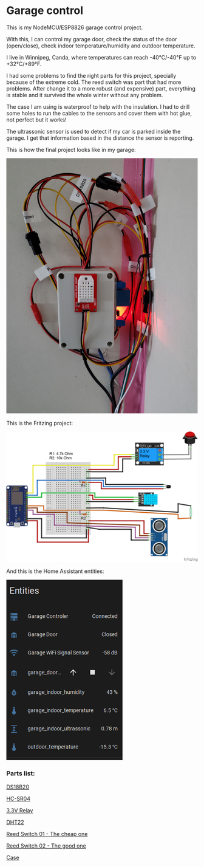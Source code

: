 # Garage control

This is my NodeMCU/ESP8826 garage control project.

With this, I can control my garage door, check the status of the door (open/close), check indoor temperature/humidity and outdoor temperature.

I live in Winnipeg, Canda, where temperatures can reach -40°C/-40°F up to +32°C/+89°F.

I had some problems to find the right parts for this project, specially because of the extreme cold. The reed switch was part that had more problems. After change it to a more robust (and expensive) part, everything is stable and it survived the whole winter without any problem.

The case I am using is waterproof to help with the insulation. I had to drill some holes to run the cables to the sensors and cover them with hot glue, not perfect but it works!

The ultrassonic sensor is used to detect if my car is parked inside the garage. I get that information based in the distance the sensor is reporting.



This is how the final project looks like in my garage:

![Final Project](https://github.com/allangood/home-assistant/raw/main/NodeMCU/Garage/img/Control.jpg)

This is the Fritzing project:

![Fritzing](https://github.com/allangood/home-assistant/raw/main/NodeMCU/Garage/img/Garage.png)

And this is the Home Assistant entities:

![Entities](https://github.com/allangood/home-assistant/raw/main/NodeMCU/Garage/img/HA_Entities.png)

### Parts list:

[DS18B20](https://www.banggood.com/Wholesale-DS18B20-Waterproof-Digital-Temperature-Temp-Sensor-Probe-p-53674.html?cur_warehouse=CN&rmmds=search)

[HC-SR04](https://www.banggood.com/Wholesale-Geekcreit-Ultrasonic-Module-HC-SR04-Distance-Measuring-Ranging-Transducers-Sensor-DC-5V-2-450cm-p-40313.html?cur_warehouse=CN&rmmds=search)

[3.3V Relay](https://www.banggood.com/BESTEP-1-Channel-3_3V-Low-Level-Trigger-Relay-Module-Optocoupler-Isolation-Terminal-p-1355736.html?cur_warehouse=CN&rmmds=search)

[DHT22](https://www.banggood.com/DHT22-Single-bus-Digital-Temperature-and-Humidity-Sensor-Module-Electronic-Building-Blocks-AM2302-3_3V-5V-DC-p-1457358.html?cur_warehouse=CN&rmmds=search)

[Reed Switch 01 - The cheap one](https://www.banggood.com/Recessed-Door-Window-Contacts-Magnetic-Reed-Security-Alarm-Switch-p-976715.html?cur_warehouse=CN&rmmds=search)

[Reed Switch 02 - The good one](https://www.amazon.ca/gp/product/B07DW2JGF2/ref=ppx_yo_dt_b_search_asin_title?ie=UTF8&psc=1)

[Case](https://www.banggood.com/Waterproof-ABS-Plastic-Electronic-Box-White-Case-6-Size-Junction-Case-p-948279.html?cur_warehouse=CN&ID=514796&rmmds=search)
